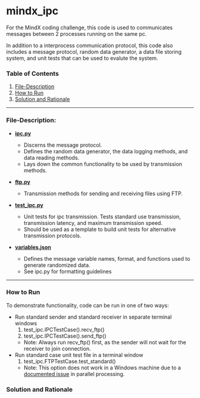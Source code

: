 # mindx_ipc
For the MindX coding challenge, this code is used to communicates messages between 2 processes running on the same pc.

In addition to a interprocess communication protocol, this code also includes a message protocol, random data generator, a data file storing system, and unit tests that can be used to evalute the system.

### Table of Contents
1. [File-Description](#file-description)
2. [How to Run](#how-to-run)
3. [Solution and Rationale](#solution-and-rationale)
---
### File-Description:

* [__ipc.py__](ipc.py)
	* Discerns the message protocol. 
	* Defines the random data generator, the data logging methods, and data reading methods. 
	* Lays down the common functionality to be used by transmission methods.

* [__ftp.py__](ftp.py)
	* Transmission methods for sending and receiving files using FTP. 

* [__test_ipc.py__](test_ipc.py)
	* Unit tests for ipc transmission. Tests standard use transmission, transmission latency, and maximum transmission speed. 
	* Should be used as a template to build unit tests for alternative transmission protocols.

* [__variables.json__](variables.json)
	* Defines the message variable names, format, and functions used to generate randomized data.
	* See ipc.py for formatting guidelines
---
### How to Run
To demonstrate functionality, code can be run in one of two ways:
* Run standard sender and standard receiver in separate terminal windows
	1. test_ipc.IPCTestCase().recv_ftp()
	2. test_ipc.IPCTestCase().send_ftp()
	* Note: Always run recv_ftp() first, as the sender will not wait for the receiver to join connection.
* Run standard case unit test file in a terminal window
	1. test_ipc.FTPTestCase.test_standard()
	* Note: This option does not work in a Windows machine due to a [documented issue](https://github.com/Axelrod-Python/Axelrod/issues/718) in parallel processing.

### Solution and Rationale

